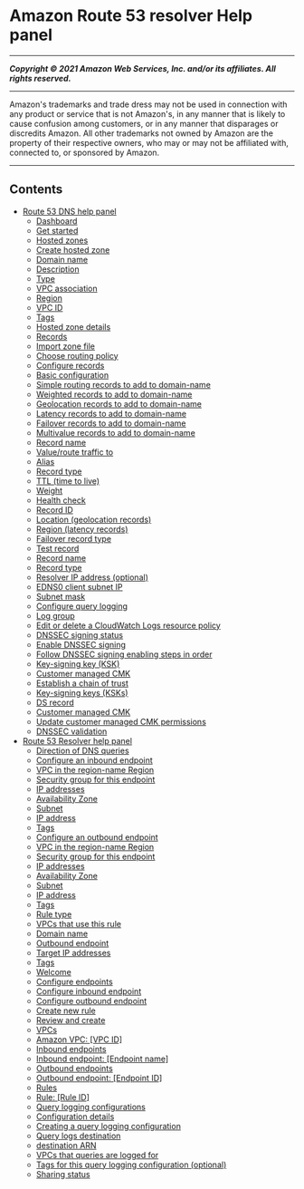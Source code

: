 # Amazon Route 53 resolver Help panel

-----
*****Copyright &copy; 2021 Amazon Web Services, Inc. and/or its affiliates. All rights reserved.*****

-----
Amazon's trademarks and trade dress may not be used in 
     connection with any product or service that is not Amazon's, 
     in any manner that is likely to cause confusion among customers, 
     or in any manner that disparages or discredits Amazon. All other 
     trademarks not owned by Amazon are the property of their respective
     owners, who may or may not be affiliated with, connected to, or 
     sponsored by Amazon.

-----
## Contents
+ [Route 53 DNS help panel](dns-help-panel.md)
   + [Dashboard](dashboard.md)
   + [Get started](get-started.md)
   + [Hosted zones](hz.md)
   + [Create hosted zone](hz-create.md)
   + [Domain name](hz-domain-name.md)
   + [Description](hz-comment.md)
   + [Type](hz-type.md)
   + [VPC association](hz-type-private-associate-vpc.md)
   + [Region](hz-type-private-region.md)
   + [VPC ID](hz-type-private-vpc-id.md)
   + [Tags](hz-tags.md)
   + [Hosted zone details](hz-details.md)
   + [Records](hz-records.md)
   + [Import zone file](hz-import-zone-file.md)
   + [Choose routing policy](record-routing-policy.md)
   + [Configure records](record-configure.md)
   + [Basic configuration](record-configure-basic.md)
   + [Simple routing records to add to domain-name](routing-simple.md)
   + [Weighted records to add to domain-name](routing-weighted.md)
   + [Geolocation records to add to domain-name](routing-geolocation.md)
   + [Latency records to add to domain-name](routing-latency.md)
   + [Failover records to add to domain-name](routing-failover.md)
   + [Multivalue records to add to domain-name](routing-multivalue-answer.md)
   + [Record name](record-name.md)
   + [Value/route traffic to](record-route-traffic-to.md)
   + [Alias](record-alias.md)
   + [Record type](record-type.md)
   + [TTL (time to live)](record-ttl.md)
   + [Weight](record-weighted-weight.md)
   + [Health check](record-health-check.md)
   + [Record ID](record-id.md)
   + [Location (geolocation records)](record-geolocation-location.md)
   + [Region (latency records)](record-latency-region.md)
   + [Failover record type](record-failover-type.md)
   + [Test record](record-test.md)
   + [Record name](record-test-name.md)
   + [Record type](record-test-type.md)
   + [Resolver IP address (optional)](record-test-resolver-ip.md)
   + [EDNS0 client subnet IP](record-test-edns0-client-subnet-ip.md)
   + [Subnet mask](record-test-subnet-mask.md)
   + [Configure query logging](query-logs.md)
   + [Log group](query-logs-log-group-name.md)
   + [Edit or delete a CloudWatch Logs resource policy](query-logs-resource-policy.md)
   + [DNSSEC signing status](dnssec-signing-status.md)
   + [Enable DNSSEC signing](dnssec-signing-enable.md)
   + [Follow DNSSEC signing enabling steps in order](dnssec-signing-enable-steps.md)
   + [Key-signing key (KSK)](dnssec-signing-enable-ksk.md)
   + [Customer managed CMK](dnssec-signing-enable-cmk.md)
   + [Establish a chain of trust](dnssec-signing-ksk-complete.md)
   + [Key-signing keys (KSKs)](dnssec-signing-ksk.md)
   + [DS record](dnssec-signing-ds-record.md)
   + [Customer managed CMK](dnssec-signing-cmk.md)
   + [Update customer managed CMK permissions](dnssec-signing-cmk-review.md)
   + [DNSSEC validation](dnssec-validation.md)
+ [Route 53 Resolver help panel](resolver-help-panel.md)
   + [Direction of DNS queries](resolver-wizard-direction-of-queries.md)
   + [Configure an inbound endpoint](resolver-inbound-endpoint.md)
   + [VPC in the region-name Region](resolver-inbound-endpoint-vpc.md)
   + [Security group for this endpoint](resolver-inbound-endpoint-security-group.md)
   + [IP addresses](resolver-inbound-endpoint-ip-addresses.md)
   + [Availability Zone](resolver-inbound-endpoint-ip-addresses-az.md)
   + [Subnet](resolver-inbound-endpoint-ip-addresses-subnet.md)
   + [IP address](resolver-inbound-endpoint-ip-addresses-choose.md)
   + [Tags](resolver-inbound-endpoint-tags.md)
   + [Configure an outbound endpoint](resolver-outbound-endpoint.md)
   + [VPC in the region-name Region](resolver-outbound-endpoint-vpc.md)
   + [Security group for this endpoint](resolver-outbound-endpoint-security-group.md)
   + [IP addresses](resolver-outbound-endpoint-ip-addresses.md)
   + [Availability Zone](resolver-outbound-endpoint-ip-addresses-az.md)
   + [Subnet](resolver-outbound-endpoint-ip-addresses-subnet.md)
   + [IP address](resolver-outbound-endpoint-ip-addresses-choose.md)
   + [Tags](resolver-outbound-endpoint-tags.md)
   + [Rule type](resolver-rule-type.md)
   + [VPCs that use this rule](resolver-rule-vpcs-that-use.md)
   + [Domain name](resolver-rule-domain-name.md)
   + [Outbound endpoint](resolver-rule-outbound-endpoint.md)
   + [Target IP addresses](resolver-rule-target-ips.md)
   + [Tags](resolver-rule-tags.md)
   + [Welcome](resolver-page-welcome.md)
   + [Configure endpoints](resolver-page-configure-endpoints.md)
   + [Configure inbound endpoint](resolver-page-configure-inbound-endpoint.md)
   + [Configure outbound endpoint](resolver-page-configure-outbound-endpoint.md)
   + [Create new rule](resolver-page-create-rule.md)
   + [Review and create](resolver-page-review-create.md)
   + [VPCs](resolver-page-vpc-list.md)
   + [Amazon VPC: [VPC ID]](resolver-page-vpc-detail.md)
   + [Inbound endpoints](resolver-page-inbound-endpoints-list.md)
   + [Inbound endpoint: [Endpoint name]](resolver-page-inbound-endpoint-detail.md)
   + [Outbound endpoints](resolver-page-outbound-endpoints-list.md)
   + [Outbound endpoint: [Endpoint ID]](resolver-page-outbound-endpoint-detail.md)
   + [Rules](resolver-page-rules-list.md)
   + [Rule: [Rule ID]](resolver-page-rule-detail.md)
   + [Query logging configurations](resolver-query-log-config-list.md)
   + [Configuration details](resolver-query-log-config-detail.md)
   + [Creating a query logging configuration](resolver-query-log-config-create-edit.md)
   + [Query logs destination](resolver-query-log-config-destination.md)
   + [destination ARN](resolver-query-log-destination-name.md)
   + [VPCs that queries are logged for](resolver-query-log-config-vpcs.md)
   + [Tags for this query logging configuration (optional)](resolver-query-log-config-tags.md)
   + [Sharing status](resolver-query-log-sharing-not-supported.md)